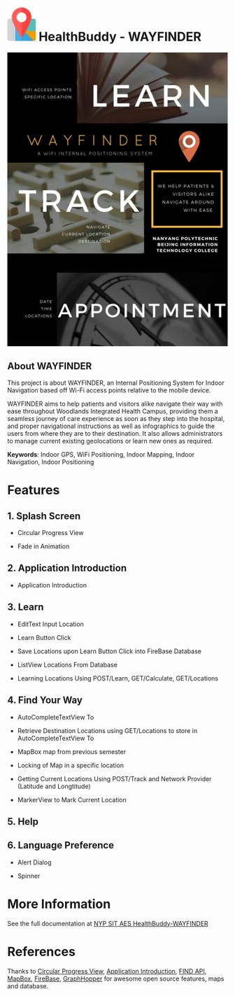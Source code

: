 # ![](https://github.com/wayfindersinghealth/WayFinder/blob/master/WayFinderIcon.png) HealthBuddy - WAYFINDER

![](https://github.com/wayfindersinghealth/WayFinder/blob/master/WayFinder%20Dark%20Poster.png)

## About WAYFINDER

This project is about WAYFINDER, an Internal Positioning System for Indoor Navigation based off Wi-Fi access points relative to the mobile device.

WAYFINDER aims to help patients and visitors alike navigate their way with ease throughout Woodlands Integrated Health Campus, providing them a seamless journey of care experience as soon as they step into the hospital, and proper navigational instructions as well as infographics to guide the users from where they are to their destination. It also allows administrators to manage current existing geolocations or learn new ones as required.

**Keywords**: Indoor GPS, WiFi Positioning, Indoor Mapping, Indoor Navigation, Indoor Positioning

# Features

## 1\. Splash Screen

- Circular Progress View 

- Fade in Animation

## 2\. Application Introduction

- Application Introduction

## 3\. Learn

- EditText Input Location

- Learn Button Click

- Save Locations upon Learn Button Click into FireBase Database 

- ListView Locations From Database

- Learning Locations Using POST/Learn, GET/Calculate, GET/Locations

## 4\. Find Your Way

- AutoCompleteTextView To

- Retrieve Destination Locations using GET/Locations to store in AutoCompleteTextView To

- MapBox map from previous semester

- Locking of Map in a specific location

- Getting Current Locations Using POST/Track and Network Provider (Latitude and Longtitude)

- MarkerView to Mark Current Location

## 5\. Help

## 6\. Language Preference

- Alert Dialog

- Spinner 

# More Information

See the full documentation at [NYP SIT AES HealthBuddy-WAYFINDER](https://aes.sit.nyp.edu.sg/FYPJ/SP02551/2017P3/Project%20Documentation/Forms/Overall%20View.aspx)

# References

Thanks to [Circular Progress View](https://github.com/rahatarmanahmed/CircularProgressView), [Application Introduction](https://github.com/apl-devs/AppIntro), [FIND API](https://www.internalpositioning.com/), [MapBox](https://www.mapbox.com/), [FireBase](https://firebase.google.com/), [GraphHopper](https://www.graphhopper.com/) for awesome open source features, maps and database.


